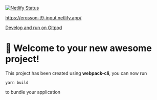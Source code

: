 [![Netlify Status](https://api.netlify.com/api/v1/badges/1ccb2d10-1106-463c-a80b-8bb97938e9bf/deploy-status)](https://app.netlify.com/sites/erosson-t9-input/deploys)

https://erosson-t9-input.netlify.app/

[Develop and run on Gitpod](https://gitpod.io/#https://github.com/erosson/t9)

# 🚀 Welcome to your new awesome project!

This project has been created using **webpack-cli**, you can now run

```
yarn build
```

to bundle your application
